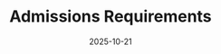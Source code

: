 ---
title: Admissions Requirements
date: 2025-10-21

type: landing

sections:
  - block: recruitment
    content:
      title: |
        **香港中文大学（深圳）- 徐扬生院士 / 冀晓强教授 - 人工智能控制与决策实验室全额奖学金招收博士 / 博士后**
      body: |
        **关键词**：国际化科研氛围｜机器人与 AI 学科交叉｜平台高

        **职位亮点**：
        - 博士生全奖 + 生活津贴
        - 国际化科研氛围浓厚、算力等资源丰富
        - 学校环境优美、条件好
        - 行业合作丰富
        - 团队导师有丰富的领域顶刊发表及审稿经验

        ### 一、研究内容
        - **方向一**：人工智能控制理论 
        - **方向二**：具身智能控制  
        - **方向三**：强化学习控制 

        ### 二、任职要求与候选人背景
        **1. 博士后**  
        - 学历：已获得或即将获得国内外知名高校控制科学与工程、人工智能、机器人、计算机科学、应用数学等相关专业的博士学位。  
        - 科研：在相关领域国际顶级期刊或会议上发表过研究论文，展现出优秀的科研潜力。  
        - 研究方向契合：对上述一个或多个核心研究方向有深刻理解和浓厚兴趣，具备独立开展理论创新和实验验证的能力。

        **2. 博士研究生**  
        - 学历：已获得或即将获得国内外知名高校计算机科学、数据科学、自动化、应用数学、人工智能、电子工程等相关专业的硕士学位或优秀学士学位。  
        - 兴趣与基础：对控制理论、人工智能、机器人学有浓厚的科研兴趣，并具备扎实的数学和编程基础。

        **3. 硕士研究生**  
        - 学历：已获得或即将获得知名高校本科计算机科学、数据科学、自动化、应用数学、人工智能等专业学位。

        ### 三、通用技能与加分项
        **1. 深度学习与人工智能**  
        - 熟悉 CLIP, BLIP, LLaVA 等多模态大模型及其应用。  
        - 熟悉 VAE, Transformer, BERT 等经典模型，具备实现与调试能力。  
        - 具备出色的算法设计与编程能力，熟悉 Linux，掌握 C++/Rust 等高性能语言者更佳。  
        - 了解 LLaMA, Qwen 等大语言模型架构，具有无监督预训练、SFT、RLHF 等实践经验者优先。

        **2. 科研与实践能力**  
        - 曾在 IJRR、ICRA、IROS、RSS 等机器人顶会，或 ICML、NeurIPS、ICLR、CVPR 等 AI 顶会上发表论文。  
        - 拥有顶尖竞赛经历或知名企业核心 AI 项目主导经验。  
        - 具备丰富的深度学习模型训练、调优与部署的实际经验。  
        - 同时保持优秀的团队协作精神与沟通能力。

        ### 四、导师简介
        **徐扬生教授**为中国工程院院士，香港中文大学（深圳）校长。他早年获得美国宾夕法尼亚大学博士学位，之后在美国卡耐基梅隆大学、香港中文大学工作多年，2013年起担任香港中文大学（深圳）首任校长。  

        徐教授所研究的领域包括机器人和智能系统，专注于空间机器人、服务机器人、穿戴式人机界面、智慧汽车、动态稳定系统和机器学习，并在这些领域发表了六部专著和300多篇国际学术论文。他是中国工程院院士、美国国家工程院外籍院士、欧洲科学院院士、国际宇航科学院院士、国际电机及电子工程师学会院士、国际欧亚科学院院士以及香港工程科学院院士。2016年11月14日，国际小行星命名委员会将国际永久编号第59425号小行星1999 GJ5命名为——“徐扬生星”。

        **冀晓强教授**在美国哥伦比亚大学获得博士学位，现任香港中文大学（深圳）理工学院助理教授、博士生导师，广东省具身智能机器人工程技术研究中心副主任，中国仿真学会智能物联专委会委员，东盟-中国人工智能实验室首席科学家。  
        
        他的研究主要集中在智能控制系统，主持多项科研及人才项目，包括国家自然科学基金数据科学与人工智能前沿探索课题、深圳市重大专项、广东省面上等。至今在IEEE Transactions on Automatic Control (TAC)、Automatica、Journal of Field Robotics (JFR)、IEEE/ASME T-Mech、T-ASE、RA-L、CDC、ICRA等顶尖国际期刊及会议发表论文五十余篇。特别是在非最小相位系统方面，是该领域全球范围内学习控制设计的推动者之一。他担任包括IEEE-TAC在内的多个顶级期刊及会议的审稿人、MECC副编辑、Robot Learning青年编委、IROS、RCAR等国际会议领域主席，并于近期获得CINT优秀论文奖、ISUI最佳论文奖等。

        冀教授带领的人工智能控制与决策实验室，是一个学科交叉平台，需要深度融合控制论、人工智能、机器人学、高性能计算、大数据等基础科学，致力于开展人工智能与智能系统领域的基础理论与原创性研究。

        ### 五、福利待遇
        **1. 博士后**  
        - 省市生活补助：税前 21 万元/年（最多 2 年，共 42 万）  
        - 大学专项补贴：5 万元/年（最多 2 年，共 10 万）  
        - 合作导师提供具体薪酬根据应聘者资历和成果面议
        - 广东省海外博士后项目：在站税前 60 万/2 年，出站留粤税前 40 万/3 年，该补贴与省市博士后在站生活补助不重复享受
        - 深圳市出站资助：30 万元  
        - 在站期间可以负责人身份申请各级科研课题资助，可落户深圳

        **2. 博士生（2026年春/秋季入学）**  
        - 全奖/半奖（学费全免 + 生活津贴）  
        - 优秀者可申请校长奖学金（税后 18 万/年）

        **3. 研究型硕士（2026年春/秋季入学）**  
        - 毕业后有转 PhD 机会  
        - 优秀者可额外提供生活津贴

        ### 六、申请方式
        请将以下材料发送至：**jixiaoqiang@cuhk.edu.cn**  
        邮件标题格式：`姓名-当前所在单位/机构-博士后/博士/研究型硕士申请`（例：张三-XX大学-PhD申请）

        1. 中英文简历（PDF 各一份）  
        2. 代表作论文及科研成果（如有），请将论文原文及相关材料作为附件一并发送
        3. 其他证明科研能力的材料

  - block: contact
    content:
      contact_links:
       - icon: wifi
         icon_pack: fas
         name: Admissions Requirements
         link: files/zhaosheng.pdf
    design:
      columns: '1'
---
